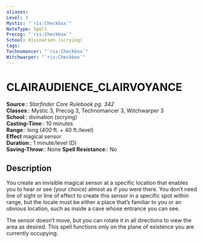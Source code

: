 ```yaml
---
aliases: 
Level: 3
Mystic: "`ris:Checkbox`"
NoteType: Spell
Precog: "`ris:Checkbox`"
School: divination (scrying) 
tags: 
Technomancer: "`ris:Checkbox`"
Witchwarper: "`ris:Checkbox`"
---
```


# CLAIRAUDIENCE_CLAIRVOYANCE

**Source**:: _Starfinder Core Rulebook pg. 342_  
**Classes**:: Mystic 3, Precog 3, Technomancer 3, Witchwarper 3  
**School**:: divination (scrying)  
**Casting-Time**:: 10 minutes  
**Range**:: long (400 ft. + 40 ft./level)  
**Effect** magical sensor  
**Duration**:: 1 minute/level (D)  
**Saving-Throw**:: None
**Spell Resistance**:: No

## Description

You create an invisible magical sensor at a specific location that enables you to hear or see (your choice) almost as if you were there. You don’t need line of sight or line of effect to create this sensor in a specific spot within range, but the locale must be either a place that’s familiar to you or an obvious location, such as inside a cave whose entrance you can see.

The sensor doesn’t move, but you can rotate it in all directions to view the area as desired. This spell functions only on the plane of existence you are currently occupying.
